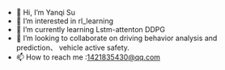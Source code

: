 - 👋 Hi, I’m Yanqi Su
- 👀 I’m interested in rl_learning
- 🌱 I’m currently learning Lstm-attenton DDPG
- 💞️ I’m looking to collaborate on driving behavior analysis and prediction、 vehicle active safety.
- 📫 How to reach me :1421835430@qq.com

<!---
suyanqi445/suyanqi445 is a ✨ special ✨ repository because its `README.md` (this file) appears on your GitHub profile.
You can click the Preview link to take a look at your changes.
--->
